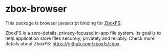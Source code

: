# zbox-browser

This package is browser javascript binding for [ZboxFS].

ZboxFS is a zero-details, privacy-focused in-app file system. Its goal is
to help application store files securely, privately and reliably. Check more
details about ZboxFS: https://github.com/zboxfs/zbox.


[ZboxFS]: https://github.com/zboxfs/zbox
